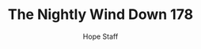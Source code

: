 ---
image: /assets/img/nwd/178_nwd_psalm_103_5_b_erv.png
title: The Nightly Wind Down 178
categories:
  - The Nightly Wind Down
author: Hope Staff
notes: The Nightly Wind Down 178
embed: >-
  EMBED_GOES_HERE
transcript: >-
  SOME LINES OF TEXT START HERE
---